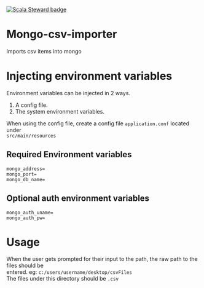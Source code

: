[![Scala Steward badge](https://img.shields.io/badge/Scala_Steward-helping-blue.svg?style=flat&logo=data:image/png;base64,iVBORw0KGgoAAAANSUhEUgAAAA4AAAAQCAMAAAARSr4IAAAAVFBMVEUAAACHjojlOy5NWlrKzcYRKjGFjIbp293YycuLa3pYY2LSqql4f3pCUFTgSjNodYRmcXUsPD/NTTbjRS+2jomhgnzNc223cGvZS0HaSD0XLjbaSjElhIr+AAAAAXRSTlMAQObYZgAAAHlJREFUCNdNyosOwyAIhWHAQS1Vt7a77/3fcxxdmv0xwmckutAR1nkm4ggbyEcg/wWmlGLDAA3oL50xi6fk5ffZ3E2E3QfZDCcCN2YtbEWZt+Drc6u6rlqv7Uk0LdKqqr5rk2UCRXOk0vmQKGfc94nOJyQjouF9H/wCc9gECEYfONoAAAAASUVORK5CYII=)](https://scala-steward.org)

# Mongo-csv-importer
Imports csv items into mongo

# Injecting environment variables

Environment variables can be injected in 2 ways.
1. A config file.
2. The system environment variables.

When using the config file, create a config file `application.conf` located under  
`src/main/resources`

## Required Environment variables
```
mongo_address=
mongo_port=
mongo_db_name=
```

## Optional auth environment variables
```
mongo_auth_uname=
mongo_auth_pw=
```

# Usage
When the user gets prompted for their input to the path, the raw path to the files should be  
entered.
eg: `c:/users/username/desktop/csvFiles`  
The files under this directory should be `.csv`
